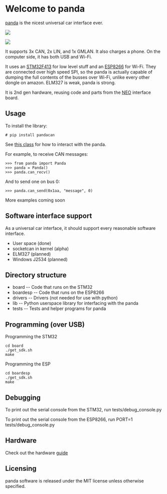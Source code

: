 Welcome to panda
======

[panda](http://github.com/commaai/panda) is the nicest universal car interface ever.

<a href="https://panda.comma.ai"><img src="https://github.com/commaai/panda/blob/master/panda.png">

<img src="https://github.com/commaai/panda/blob/master/pandaorder.png"></a>

It supports 3x CAN, 2x LIN, and 1x GMLAN. It also charges a phone. On the computer side, it has both USB and Wi-Fi.

It uses an [STM32F413](http://www.st.com/en/microcontrollers/stm32f413-423.html?querycriteria=productId=LN2004) for low level stuff and an [ESP8266](https://en.wikipedia.org/wiki/ESP8266) for Wi-Fi. They are connected over high speed SPI, so the panda is actually capable of dumping the full contents of the busses over Wi-Fi, unlike every other dongle on amazon. ELM327 is weak, panda is strong.

It is 2nd gen hardware, reusing code and parts from the [NEO](https://github.com/commaai/neo) interface board.

Usage
------

To install the library:
```
# pip install pandacan
```

See [this class](https://github.com/commaai/panda/blob/master/panda/__init__.py#L80) for how to interact with the panda.

For example, to receive CAN messages:
```
>>> from panda import Panda
>>> panda = Panda()
>>> panda.can_recv()
```
And to send one on bus 0:
```
>>> panda.can_send(0x1aa, "message", 0)
```
More examples coming soon

Software interface support
------

As a universal car interface, it should support every reasonable software interface.

- User space (done)
- socketcan in kernel (alpha)
- ELM327 (planned)
- Windows J2534 (planned)

Directory structure
------

- board      -- Code that runs on the STM32
- boardesp   -- Code that runs on the ESP8266
- drivers    -- Drivers (not needed for use with python)
- lib        -- Python userspace library for interfacing with the panda
- tests      -- Tests and helper programs for panda

Programming (over USB)
------

Programming the STM32
```
cd board
./get_sdk.sh
make
```

Programming the ESP
```
cd boardesp
./get_sdk.sh
make
```

Debugging
------

To print out the serial console from the STM32, run tests/debug_console.py

To print out the serial console from the ESP8266, run PORT=1 tests/debug_console.py

Hardware
------

Check out the hardware [guide](https://github.com/commaai/panda/blob/master/docs/guide.pdf)

Licensing
------

panda software is released under the MIT license unless otherwise specified.
